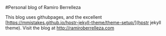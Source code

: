 #Personal blog of Ramiro Berrelleza

This blog uses githubpages, and the excellent [https://mmistakes.github.io/hpstr-jekyll-theme/theme-setup/](hpstr jekyll theme). Visit the blog at http://ramiroberrelleza.com
